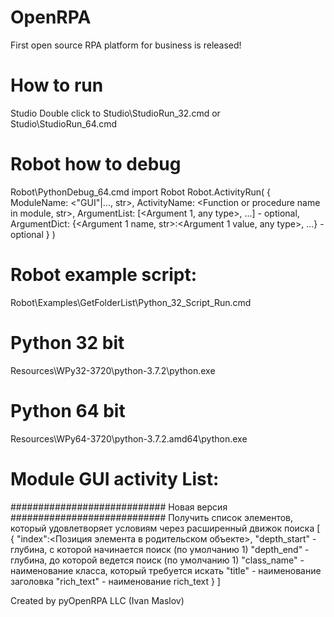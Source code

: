 # OpenRPA
First open source RPA platform for business is released!

# How to run
Studio
Double click to Studio\StudioRun_32.cmd or Studio\StudioRun_64.cmd

# Robot how to debug
Robot\PythonDebug_64.cmd
import Robot
Robot.ActivityRun(
	{
	   ModuleName: <"GUI"|..., str>,
	   ActivityName: <Function or procedure name in module, str>,
	   ArgumentList: [<Argument 1, any type>, ...] - optional,
	   ArgumentDict: {<Argument 1 name, str>:<Argument 1 value, any type>, ...} - optional
	}
)

# Robot example script:
Robot\Examples\GetFolderList\Python_32_Script_Run.cmd

# Python 32 bit
Resources\WPy32-3720\python-3.7.2\python.exe

# Python 64 bit
Resources\WPy64-3720\python-3.7.2.amd64\python.exe

# Module GUI activity List:
############################
Новая версия
############################
Получить список элементов, который удовлетворяет условиям через расширенный движок поиска
[
   {
       "index":<Позиция элемента в родительском объекте>,
       "depth_start" - глубина, с которой начинается поиск (по умолчанию 1)
       "depth_end" - глубина, до которой ведется поиск (по умолчанию 1)
       "class_name" - наименование класса, который требуется искать
       "title" - наименование заголовка
       "rich_text" - наименование rich_text
   }
]



Created by pyOpenRPA LLC (Ivan Maslov)